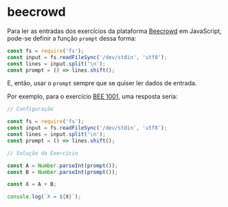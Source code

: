 # beecrowd

Para ler as entradas dos exercícios da plataforma [Beecrowd](https://www.beecrowd.com.br/) em JavaScript, pode-se definir a função `prompt` dessa forma:

```javascript
const fs = require('fs');
const input = fs.readFileSync('/dev/stdin', 'utf8');
const lines = input.split('\n');
const prompt = () => lines.shift();
```

E, então, usar o `prompt` sempre que se quiser ler dados de entrada.

Por exemplo, para o exercício [BEE 1001](https://www.beecrowd.com.br/judge/pt/problems/view/1001), uma resposta seria:

```javascript
// Configuração

const fs = require('fs');
const input = fs.readFileSync('/dev/stdin', 'utf8');
const lines = input.split('\n');
const prompt = () => lines.shift();

// Solução do Exercício

const A = Number.parseInt(prompt());
const B = Number.parseInt(prompt());

const X = A + B;

console.log(`X = ${X}`);
```
